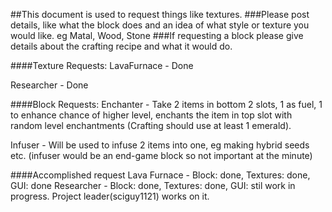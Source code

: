 ##This document is used to request things like textures.
###Please post details, like what the block does and an idea of what style or texture you would like. eg Matal, Wood, Stone
###If requesting a block please give details about the crafting recipe and what it would do.


####Texture Requests:
LavaFurnace - Done

Researcher - Done




####Block Requests:
Enchanter - Take 2 items in bottom 2 slots, 1 as fuel, 1 to enhance chance of higher level, enchants the item in top slot with random level enchantments (Crafting should use at least 1 emerald).

Infuser - Will be used to infuse 2 items into one, eg making hybrid seeds etc. (infuser would be an end-game block so not important at the minute)

####Accomplished request
Lava Furnace - Block: done, Textures: done, GUI: done
Researcher - Block: done, Textures: done, GUI: stil work in progress. Project leader(sciguy1121) works on it.






